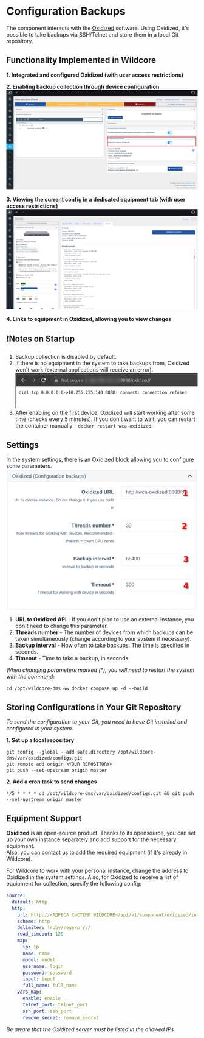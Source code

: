 # Configuration Backups
The component interacts with the [Oxidized](https://github.com/ytti/oxidized) software.
Using Oxidized, it's possible to take backups via SSH/Telnet and store them in a local Git repository.

## Functionality Implemented in Wildcore
**1. Integrated and configured Oxidized (with user access restrictions)**

**2. Enabling backup collection through device configuration**
![Enable Backup](../assets/oxidized/enable_in_device.png)

**3. Viewing the current config in a dedicated equipment tab (with user access restrictions)**
![Show Backup](../assets/oxidized/show_backup.png)

**4. Links to equipment in Oxidized, allowing you to view changes**

## ❗Notes on Startup
1. Backup collection is disabled by default.
2. If there is no equipment in the system to take backups from, Oxidized won't work (external applications will receive an error).
   ![Start Oxidized](../assets/oxidized/start_oxidized.png)
3. After enabling on the first device, Oxidized will start working after some time (checks every 5 minutes).
   If you don't want to wait, you can restart the container manually - `docker restart wca-oxidized`.

## Settings
In the system settings, there is an Oxidized block allowing you to configure some parameters.
![Oxidized Config](../assets/oxidized/config.png)

1. **URL to Oxidized API** - If you don't plan to use an external instance, you don't need to change this parameter.
2. **Threads number** - The number of devices from which backups can be taken simultaneously (change according to your system if necessary).
3. **Backup interval** - How often to take backups. The time is specified in seconds.
4. **Timeout** - Time to take a backup, in seconds.

_When changing parameters marked (*), you will need to restart the system with the command:_
```shell 
cd /opt/wildcore-dms && docker compose up -d --build
```
## Storing Configurations in Your Git Repository
_To send the configuration to your Git, you need to have Git installed and configured in your system._

**1. Set up a local repository**
```shell
git config --global --add safe.directory /opt/wildcore-dms/var/oxidized/configs.git
git remote add origin <YOUR REPOSITORY>
git push --set-upstream origin master
```
**2. Add a cron task to send changes**
```shell
*/5 * * * * cd /opt/wildcore-dms/var/oxidized/configs.git && git push --set-upstream origin master
```

## Equipment Support
**Oxidized** is an open-source product. Thanks to its opensource, you can set up your own instance separately and add support for the necessary equipment.    
Also, you can contact us to add the required equipment (if it's already in Wildcore).

For Wildcore to work with your personal instance, change the address to Oxidized in the system settings.
Also, for Oxidized to receive a list of equipment for collection, specify the following config:
```yaml
source:
  default: http
  http:
    url: http://<АДРЕСА СИСТЕМИ WILDCORE>/api/v1/component/oxidized/internal/devices-list
    scheme: http
    delimiter: !ruby/regexp /:/
    read_timeout: 120
    map:
      ip: ip
      name: name
      model: model
      username: login
      password: password
      input: input
      full_name: full_name
    vars_map:
      enable: enable
      telnet_port: telnet_port
      ssh_port: ssh_port
      remove_secret: remove_secret
```
_Be aware that the Oxidized server must be listed in the allowed IPs._